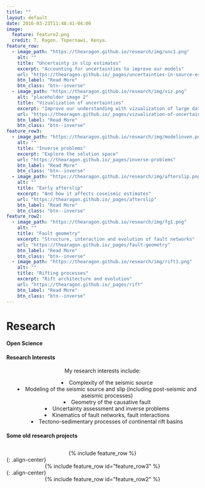 ```yaml
---
title: ""
layout: default
date: 2016-03-23T11:48:41-04:00
image:
  feature: feature2.png
  credit: T. Ragon. Topernawi, Kenya.
feature_row:
  - image_path: "https://thearagon.github.io/research/img/unc1.png"
    alt: ""
    title: "Uncertainty in slip estimates"
    excerpt: "Accounting for uncertainties to improve our models"
    url: "https://thearagon.github.io/_pages/uncertainties-in-source-estimates"
    btn_label: "Read More"
    btn_class: "btn--inverse"
  - image_path: "https://thearagon.github.io/research/img/viz.png"
    alt: "placeholder image 2"
    title: "Vizualization of uncertainties"
    excerpt: "Improve our understanding with vizualization of large datasets"
    url: "https://thearagon.github.io/_pages/vizualization-of-uncertainties"
    btn_label: "Read More"
    btn_class: "btn--inverse"
feature_row3:
  - image_path: "https://thearagon.github.io/research/img/modelinven.png"
    alt: ""
    title: "Inverse problems"
    excerpt: "Explore the solution space"
    url: "https://thearagon.github.io/_pages/inverse-problems"
    btn_label: "Read More"
    btn_class: "btn--inverse"
  - image_path: "https://thearagon.github.io/research/img/afterslip.png"
    alt: ""
    title: "Early afterslip"
    excerpt: "And how it affects coseismic estimates"
    url: "https://thearagon.github.io/_pages/afterslip"
    btn_label: "Read More"
    btn_class: "btn--inverse"
feature_row2:
  - image_path: "https://thearagon.github.io/research/img/fg1.png"
    alt: ""
    title: "Fault geometry"
    excerpt: "Structure, interaction and evolution of fault networks"
    url: "https://thearagon.github.io/_pages/fault-geometry"
    btn_label: "Read More"
    btn_class: "btn--inverse"
  - image_path: "https://thearagon.github.io/research/img/rift1.png"
    alt: ""
    title: "Rifting processes"
    excerpt: "Rift architecture and evolution"
    url: "https://thearagon.github.io/_pages/rift"
    btn_label: "Read More"
    btn_class: "btn--inverse"
---
```


<left>
<h1> Research </h1>
</left>

#### Open Science

#### Research Interests
<center>
My research interests include:  
</center>
<ul style="text-align:center; list-style-position:inside;">
  <li>Complexity of the seismic source </li>
  <li>Modeling of the seismic source and slip (including post-seismic and aseismic processes)  </li>
  <li>Geometry of the causative fault</li>
  <li> Uncertainty assessment and inverse problems   </li>
  <li> Kinematics of fault networks, fault interactions </li>
  <li> Tectono-sedimentary processes of continental rift basins  </li>
</ul>

#### Some old research projects
<br style="line-height: 10px" />

<center>
{% include feature_row %}
</center>
{: .align-center}

<center>
{% include feature_row id="feature_row3" %}
</center>
{: .align-center}

<center>
{% include feature_row id="feature_row2" %}
</center>
